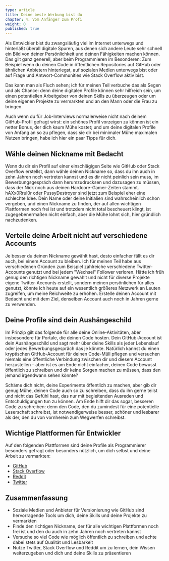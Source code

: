 ```yaml
---
type: article
title: Deine beste Werbung bist du
chapter: 4. Vom Anfänger zum Profi
weight: 0
published: true
---
```


Als Entwickler bist du zwangsläufig viel im Internet unterwegs und hinterläßt überall digitale Spuren, aus denen sich andere Leute sehr schnell ein Bild von deiner Persönlichkeit und deinen Fähigkeiten machen können. Das gilt ganz generell, aber beim Programmieren im Besonderen: Zum Beispiel wenn du deinen Code in öffentlichen Repositories auf GitHub oder ähnlichen Anbietern hinterlegst, auf sozialen Medien unterwegs bist oder auf Frage und Antwort-Communities wie Stack Overflow aktiv bist.

Das kann man als Fluch sehen; ich für meinen Teil verbuche das als Segen und als Chance: denn deine digitalen Profile können sehr hilfreich sein, um einen potentiellen Arbeitgeber von deinen Skills zu überzeugen oder um deine eigenen Projekte zu vermarkten und an den Mann oder die Frau zu bringen.

Auch wenn du für Job-Interviews normalerweise nicht nach deinem GitHub-Profil gefragt wirst: ein schönes Profil vorzeigen zu können ist ein netter Bonus, der dich kaum Mühe kostet; und um deine digitalen Profile von Anfang an so zu pflegen, dass sie dir bei minimaler Mühe maximalen Nutzen bringen, habe ich hier ein paar Tipps für dich.

## Wähle deinen Nickname mit Bedacht

Wenn du dir ein Profil auf einer einschlägigen Seite wie GitHub oder Stack Overflow erstellst, dann wähle deinen Nickname so, dass du ihn auch in zehn Jahren noch vertreten kannst und es dir nicht peinlich sein muss, im Bewerbungsgespräch dann herumzudrucksen und dazusagen zu müssen, dass der Nick noch aus deinen Hardcore-Gamer-Zeiten stammt. hAXx0Rrul0r oder PussyDestroyer sind jetzt zum Beispiel eher eine schlechte Idee. Dein Name oder deine Initialien sind wahrscheinlich schon vergeben, und einen Nickname zu finden, der auf allen wichtigen Plattformen noch frei ist und trotzdem nicht total bescheuert klingt, ist zugegebenermaßen nicht einfach, aber die Mühe lohnt sich, hier gründlich nachzudenken.

## Verteile deine Arbeit nicht auf verschiedene Accounts

Je besser du deinen Nickname gewählt hast, desto einfacher fällt es dir auch, bei einem Account zu bleiben. Ich für meinen Teil habe aus verschiedenen Gründen zum Beispiel zahlreiche verschiedene Twitter-Accounts genutzt und bei jedem "Wechsel" Follower verloren. Hätte ich früh genug den richtigen Nickname gewählt und nicht für diverse Projekte eigene Twitter-Accounts erstellt, sondern meinen persönlichen für alles genutzt, könnte ich heute auf ein wesentlich größeres Netzwerk an Leuten zugreifen, um meine Reichweite zu erhöhen. Erstelle deinen Account mit Bedacht und mit dem Ziel, denselben Account auch noch in Jahren gerne zu verwenden.

## Deine Profile sind dein Aushängeschild

Im Prinzip gilt das folgende für alle deine Online-Aktivitäten, aber insbesondere für Portale, die deinen Code hosten. Dein GitHub-Account ist dein Aushängeschild und sagt mehr über deine Skills als jeder Lebenslauf oder jedes Bewerbungsgespräch das je könnte. Natürlich kannst du einen kryptischen GitHub-Account für deinen Code-Müll pflegen und versuchen niemals eine öffentliche Verbindung zwischen dir und diesem Account herzustellen – aber ist es am Ende nicht einfacher, deinen Code bewusst öffentlich zu schreiben und dir keine Sorgen machen zu müssen, dass den jemand irgendwann sehen könnte?

Schäme dich nicht, deine Experimente öffentlich zu machen, aber gib dir genug Mühe, deinen Code auch so zu schreiben, dass du ihn gerne teilst und nicht das Gefühl hast, das nur mit begleitenden Ausreden und Entschuldigungen tun zu können. Am Ende hilft dir das sogar, besseren Code zu schreiben: denn den Code, den du zumindest für eine potentielle Leserschaft schreibst, ist notwendigerweise besser, schöner und lesbarer als der, den du von vornherein zum Wegwerfen schreibst.

## Wichtige Plattformen für Entwickler

Auf den folgenden Plattformen sind deine Profile als Programmierer besonders gefragt oder besonders nützlich, um dich selbst und deine Arbeit zu vermarkten:

- [GitHub](https://github.com)
- [Stack Overflow](https://stackoverflow.com)
- [Reddit](https://reddit.com)
- [Twitter](https://twitter.com)

## Zusammenfassung

- Soziale Medien und Anbieter für Versionierung wie GitHub sind hervorragende Tools um dich, deine Skills und deine Projekte zu vermarkten
- Finde den richtigen Nickname, der für alle wichtigen Plattformen noch frei ist und den du auch in zehn Jahren noch vertreten kannst
- Versuche so viel Code wie möglich öffentlich zu schreiben und achte dabei stets auf Qualität und Lesbarkeit
- Nutze Twitter, Stack Overflow und Reddit um zu lernen, dein Wissen weiterzugeben und dich und deine Skills zu präsentieren

